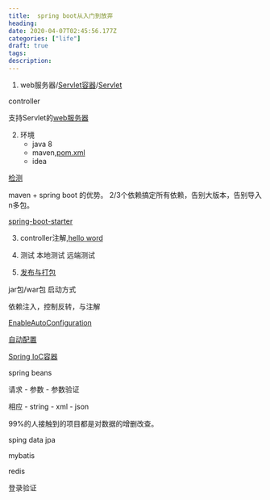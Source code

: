 ```yaml
---
title:  spring boot从入门到放弃
heading: 
date: 2020-04-07T02:45:56.177Z
categories: ["life"]
draft: true
tags: 
description: 
---
```


1. web服务器/[Servlet容器](https://blog.csdn.net/snarlfuture/article/details/18473761)/[Servlet](https://gg0.chn.moe/extdomains/zh.wikipedia.org/zh-hans/Java_Servlet)

controller

支持Servlet的[web服务器](http://blog.didispace.com/books/spring-boot-reference/II.%20Getting%20started/9.1.%20Servlet%20containers.html)


2. 环境
    - java 8
    - maven,[pom.xml](https://maven.apache.org/pom.html#What_is_the_POM)
    - idea

[检测]([](http://blog.didispace.com/books/spring-boot-reference/II.%20Getting%20started/11.%20Developing%20your%20first%20Spring%20Boot%20application.html))


maven + spring boot 的优势。 2/3个依赖搞定所有依赖，告别大版本，告别导入n多包。

[spring-boot-starter](http://blog.didispace.com/books/spring-boot-reference/II.%20Getting%20started/11.2.%20Adding%20classpath%20dependencies.html)



3. controller注解,[hello word](http://blog.didispace.com/books/spring-boot-reference/II.%20Getting%20started/10.2.6.%20Quick%20start%20Spring%20CLI%20example.html)

4. 测试
    本地测试
    远端测试

6. [发布与打包](http://blog.didispace.com/books/spring-boot-reference/II.%20Getting%20started/11.5.%20Creating%20an%20executable%20jar.html)

jar包/war包 启动方式

依赖注入，控制反转，与注解

[EnableAutoConfiguration](http://blog.didispace.com/books/spring-boot-reference/III.%20Using%20Spring%20Boot/14.2.%20Locating%20the%20main%20application%20class.html)


[自动配置](http://blog.didispace.com/books/spring-boot-reference/III.%20Using%20Spring%20Boot/16.%20Auto-configuration.html)

[Spring IoC容器](https://www.baeldung.com/spring-bean)

spring beans 


请求 
    - 参数
    - 参数验证
    

相应
    - string
    - xml
    - json
    
99%的人接触到的项目都是对数据的增删改查。

sping data jpa

mybatis

redis

登录验证

